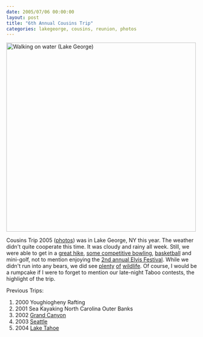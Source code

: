 ```yaml
---
date: 2005/07/06 00:00:00
layout: post
title: "6th Annual Cousins Trip"
categories: lakegeorge, cousins, reunion, photos
---
```


<img src="http://kurup.org/photo/images/21589/IMG_3869.jpg" width="500" alt="Walking on water (Lake George)"/>

Cousins Trip 2005 ([photos](http://kurup.org/photo/album?album_id=20907)) was in Lake George, NY this year. The weather didn't quite cooperate this time. It was cloudy and rainy all week. Still, we were able to get in a [great hike](http://kurup.org/photo/photo?photo_id=21090), [some competitive bowling](http://kurup.org/photo/photo?photo_id=21654), [basketball](http://kurup.org/photo/photo?photo_id=21990) and mini-golf, not to mention enjoying the [2nd annual Elvis Festival](http://kurup.org/photo/photo?photo_id=21486). While we didn't run into any bears, we did see [plenty](http://kurup.org/photo/photo?photo_id=21798) [of](http://kurup.org/photo/photo?photo_id=21294) [wildlife](http://kurup.org/photo/photo?photo_id=21450). Of course, I would be a rumpcake if I were to forget to mention our late-night Taboo contests, the highlight of the trip.

Previous Trips:

1. 2000 Youghiogheny Rafting
1. 2001 Sea Kayaking North Carolina Outer Banks
1. 2002 [Grand Canyon](http://kurup.org/blog/one-entry?entry%5fid=610)
1. 2003 [Seattle](http://kurup.org/blog/one-entry?entry%5fid=7369)
1. 2004 [Lake Tahoe](http://kurup.org/photo/album?album_id=14824)

